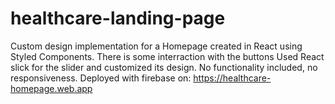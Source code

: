 # healthcare-landing-page

Custom design implementation for a Homepage created in React using Styled Components.
There is some interraction with the buttons
Used React slick for the slider and customized its design.
No functionality included, no responsiveness. 
Deployed with firebase on: https://healthcare-homepage.web.app
